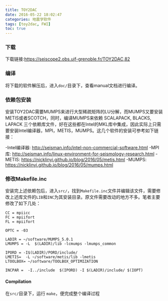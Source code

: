 ```yaml
---
title: TOY2DAC
date: 2016-05-22 18:02:47
categories: 地震学软件
tags: [toy2dac, FWI]
toc: true
---
```


### 下载

下载链接:<https://seiscope2.obs.ujf-grenoble.fr/TOY2DAC,82>

### 编译

将下载的软件解压后，进入`doc/`目录下，查看manual文档进行编译。

### 依赖包安装

安装TOY2DAC需要MUMPS来进行大型稀疏矩阵的LU分解，而MUMPS又要安装METIS或者SCOTCH，同时，编译MUMPS来依赖 SCALAPACK, BLACKS, LAPACK 三个依赖库文件，好在这些都在Intel的MKL库中集成，因此实际上只需要安装Intel编译器，MPI，METIS，MUMPS。这几个软件的安装可参考如下链接：

-Intel编译器: <http://seisman.info/intel-non-commercial-software.html>
-MPI库: <http://seisman.info/linux-environment-for-seismology-research.html>
-METIS: <https://nicklinyi.github.io/blog/2016/05/metis.html>
-MUMPS: <https://nicklinyi.github.io/blog/2016/05/mumps.html>


### 修改Makefile.inc

安装完上述依赖包后，进入`src/`，找到`Makefile.inc`文件并编辑该文件，需要修改上述库文件的`LIB`和`INC`为其安装目录。原文件需要改动的地方不多。笔者主要修改了如下几处：

``` {.makefile}
CC = mpiicc
FC = mpiifort
FL = mpiifort

OPTC = -03

LADIR = ~/software/MUMPS_5.0.1
LMUMPS = -L  $(LADIR)/lib -lcmumps -lmumps_common

IPORD = -I$(LADIR)/PORD/include/
LMETIS=  -L ~/software/metis/lib -lmetis
LTOOLBOX= ~/software/TOOLBOX_OPTIMIZATION

INCPAR =  -I../include  $(IPORD) -I $(LADIR)/include/ $(IOPT)
```

#### Compilation

在`src/`目录下，运行 `make`，便完成整个编译过程
